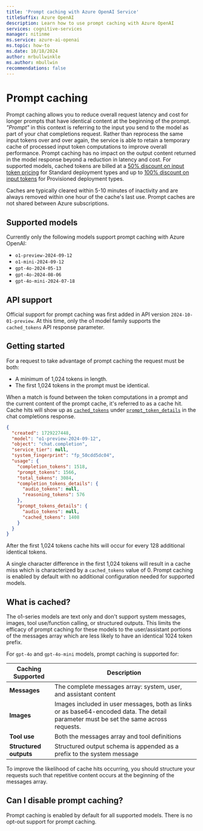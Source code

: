```yaml
---
title: 'Prompt caching with Azure OpenAI Service'
titleSuffix: Azure OpenAI
description: Learn how to use prompt caching with Azure OpenAI
services: cognitive-services
manager: nitinme
ms.service: azure-ai-openai
ms.topic: how-to
ms.date: 10/18/2024
author: mrbullwinkle
ms.author: mbullwin
recommendations: false
---
```


# Prompt caching

Prompt caching allows you to reduce overall request latency and cost for longer prompts that have identical content at the beginning of the prompt. *"Prompt"* in this context is referring to the input you send to the model as part of your chat completions request. Rather than reprocess the same input tokens over and over again, the service is able to retain a temporary cache of processed input token computations to improve overall performance. Prompt caching has no impact on the output content returned in the model response beyond a reduction in latency and cost. For supported models, cached tokens are billed at a [50% discount on input token pricing](https://azure.microsoft.com/pricing/details/cognitive-services/openai-service/) for Standard deployment types and up to [100% discount on input tokens](/azure/ai-services/openai/concepts/provisioned-throughput) for Provisioned deployment types. 

Caches are typically cleared within 5-10 minutes of inactivity and are always removed within one hour of the cache's last use. Prompt caches are not shared between Azure subscriptions. 

## Supported models

Currently only the following models support prompt caching with Azure OpenAI:

- `o1-preview-2024-09-12`
- `o1-mini-2024-09-12`
- `gpt-4o-2024-05-13`
- `gpt-4o-2024-08-06`
- `gpt-4o-mini-2024-07-18`

## API support

Official support for prompt caching was first added in API version `2024-10-01-preview`. At this time, only the o1 model family supports the `cached_tokens` API response parameter.

## Getting started

For a request to take advantage of prompt caching the request must be both:

- A minimum of 1,024 tokens in length.
- The first 1,024 tokens in the prompt must be identical.

When a match is found between the token computations in a prompt and the current content of the prompt cache, it's referred to as a cache hit. Cache hits will show up as [`cached_tokens`](/azure/ai-services/openai/reference-preview#cached_tokens) under [`prompt_token_details`](/azure/ai-services/openai/reference-preview#properties-for-prompt_tokens_details) in the chat completions response.

```json
{
  "created": 1729227448,
  "model": "o1-preview-2024-09-12",
  "object": "chat.completion",
  "service_tier": null,
  "system_fingerprint": "fp_50cdd5dc04",
  "usage": {
    "completion_tokens": 1518,
    "prompt_tokens": 1566,
    "total_tokens": 3084,
    "completion_tokens_details": {
      "audio_tokens": null,
      "reasoning_tokens": 576
    },
    "prompt_tokens_details": {
      "audio_tokens": null,
      "cached_tokens": 1408
    }
  }
}
```

After the first 1,024 tokens cache hits will occur for every 128 additional identical tokens.

A single character difference in the first 1,024 tokens will result in a cache miss which is characterized by a `cached_tokens` value of 0. Prompt caching is enabled by default with no additional configuration needed for supported models.

## What is cached?

The o1-series models are text only and don't support system messages, images, tool use/function calling, or structured outputs. This limits the efficacy of prompt caching for these models to the user/assistant portions of the messages array which are less likely to have an identical 1024 token prefix.

For `gpt-4o` and `gpt-4o-mini` models, prompt caching is supported for:  

| **Caching Supported** | **Description** |
|--------|--------|
|**Messages** | The complete messages array: system, user, and assistant content |
|**Images** | Images included in user messages, both as links or as base64-encoded data. The detail parameter must be set the same across requests.
|**Tool use**| Both the messages array and tool definitions |
|**Structured outputs** | Structured output schema is appended as a prefix to the system message|

To improve the likelihood of cache hits occurring, you should structure your requests such that repetitive content occurs at the beginning of the messages array.

## Can I disable prompt caching?

Prompt caching is enabled by default for all supported models. There is no opt-out support for prompt caching. 